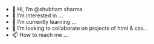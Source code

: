 - 👋 Hi, I’m @shubham sharma
- 👀 I’m interested in ...
- 🌱 I’m currently learning ...
- 💞️ I’m looking to collaborate on projects of html & css...
- 📫 How to reach me ...


<!---
shubh3104/shubh3104 is a ✨ special ✨ repository because its `README.md` (this file) appears on your GitHub profile.
You can click the Preview link to take a look at your changes.
--->
